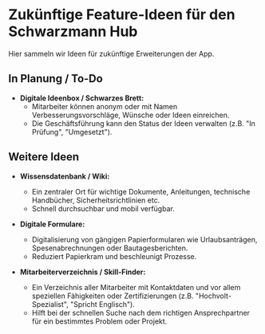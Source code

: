 # Zukünftige Feature-Ideen für den Schwarzmann Hub

Hier sammeln wir Ideen für zukünftige Erweiterungen der App.

## In Planung / To-Do

-   **Digitale Ideenbox / Schwarzes Brett:**
    -   Mitarbeiter können anonym oder mit Namen Verbesserungsvorschläge, Wünsche oder Ideen einreichen.
    -   Die Geschäftsführung kann den Status der Ideen verwalten (z.B. "In Prüfung", "Umgesetzt").

## Weitere Ideen

-   **Wissensdatenbank / Wiki:**
    -   Ein zentraler Ort für wichtige Dokumente, Anleitungen, technische Handbücher, Sicherheitsrichtlinien etc.
    -   Schnell durchsuchbar und mobil verfügbar.

-   **Digitale Formulare:**
    -   Digitalisierung von gängigen Papierformularen wie Urlaubsanträgen, Spesenabrechnungen oder Bautagesberichten.
    -   Reduziert Papierkram und beschleunigt Prozesse.

-   **Mitarbeiterverzeichnis / Skill-Finder:**
    -   Ein Verzeichnis aller Mitarbeiter mit Kontaktdaten und vor allem speziellen Fähigkeiten oder Zertifizierungen (z.B. "Hochvolt-Spezialist", "Spricht Englisch").
    -   Hilft bei der schnellen Suche nach dem richtigen Ansprechpartner für ein bestimmtes Problem oder Projekt.
